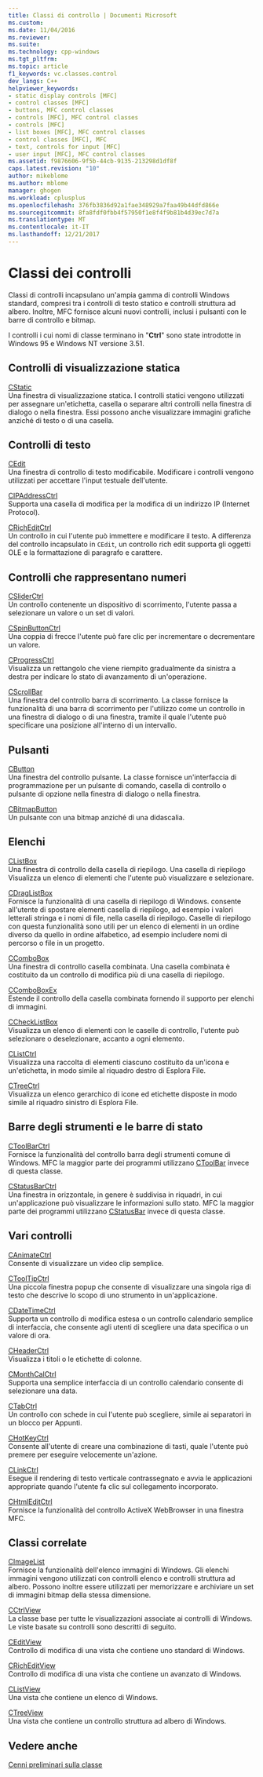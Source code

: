 ```yaml
---
title: Classi di controllo | Documenti Microsoft
ms.custom: 
ms.date: 11/04/2016
ms.reviewer: 
ms.suite: 
ms.technology: cpp-windows
ms.tgt_pltfrm: 
ms.topic: article
f1_keywords: vc.classes.control
dev_langs: C++
helpviewer_keywords:
- static display controls [MFC]
- control classes [MFC]
- buttons, MFC control classes
- controls [MFC], MFC control classes
- controls [MFC]
- list boxes [MFC], MFC control classes
- control classes [MFC], MFC
- text, controls for input [MFC]
- user input [MFC], MFC control classes
ms.assetid: f9876606-9f5b-44cb-9135-213298d1df8f
caps.latest.revision: "10"
author: mikeblome
ms.author: mblome
manager: ghogen
ms.workload: cplusplus
ms.openlocfilehash: 376fb3836d92a1fae348929a7faa49b44dfd866e
ms.sourcegitcommit: 8fa8fdf0fbb4f57950f1e8f4f9b81b4d39ec7d7a
ms.translationtype: MT
ms.contentlocale: it-IT
ms.lasthandoff: 12/21/2017
---
```

# <a name="control-classes"></a>Classi dei controlli
Classi di controlli incapsulano un'ampia gamma di controlli Windows standard, compresi tra i controlli di testo statico e controlli struttura ad albero. Inoltre, MFC fornisce alcuni nuovi controlli, inclusi i pulsanti con le barre di controllo e bitmap.  
  
 I controlli i cui nomi di classe terminano in "**Ctrl**" sono state introdotte in Windows 95 e Windows NT versione 3.51.  
  
## <a name="static-display-controls"></a>Controlli di visualizzazione statica  
 [CStatic](../mfc/reference/cstatic-class.md)  
 Una finestra di visualizzazione statica. I controlli statici vengono utilizzati per assegnare un'etichetta, casella o separare altri controlli nella finestra di dialogo o nella finestra. Essi possono anche visualizzare immagini grafiche anziché di testo o di una casella.  
  
## <a name="text-controls"></a>Controlli di testo  
 [CEdit](../mfc/reference/cedit-class.md)  
 Una finestra di controllo di testo modificabile. Modificare i controlli vengono utilizzati per accettare l'input testuale dell'utente.  
  
 [CIPAddressCtrl](../mfc/reference/cipaddressctrl-class.md)  
 Supporta una casella di modifica per la modifica di un indirizzo IP (Internet Protocol).  
  
 [CRichEditCtrl](../mfc/reference/cricheditctrl-class.md)  
 Un controllo in cui l'utente può immettere e modificare il testo. A differenza del controllo incapsulato in `CEdit`, un controllo rich edit supporta gli oggetti OLE e la formattazione di paragrafo e carattere.  
  
## <a name="controls-that-represent-numbers"></a>Controlli che rappresentano numeri  
 [CSliderCtrl](../mfc/reference/csliderctrl-class.md)  
 Un controllo contenente un dispositivo di scorrimento, l'utente passa a selezionare un valore o un set di valori.  
  
 [CSpinButtonCtrl](../mfc/reference/cspinbuttonctrl-class.md)  
 Una coppia di frecce l'utente può fare clic per incrementare o decrementare un valore.  
  
 [CProgressCtrl](../mfc/reference/cprogressctrl-class.md)  
 Visualizza un rettangolo che viene riempito gradualmente da sinistra a destra per indicare lo stato di avanzamento di un'operazione.  
  
 [CScrollBar](../mfc/reference/cscrollbar-class.md)  
 Una finestra del controllo barra di scorrimento. La classe fornisce la funzionalità di una barra di scorrimento per l'utilizzo come un controllo in una finestra di dialogo o di una finestra, tramite il quale l'utente può specificare una posizione all'interno di un intervallo.  
  
## <a name="buttons"></a>Pulsanti  
 [CButton](../mfc/reference/cbutton-class.md)  
 Una finestra del controllo pulsante. La classe fornisce un'interfaccia di programmazione per un pulsante di comando, casella di controllo o pulsante di opzione nella finestra di dialogo o nella finestra.  
  
 [CBitmapButton](../mfc/reference/cbitmapbutton-class.md)  
 Un pulsante con una bitmap anziché di una didascalia.  
  
## <a name="lists"></a>Elenchi  
 [CListBox](../mfc/reference/clistbox-class.md)  
 Una finestra di controllo della casella di riepilogo. Una casella di riepilogo Visualizza un elenco di elementi che l'utente può visualizzare e selezionare.  
  
 [CDragListBox](../mfc/reference/cdraglistbox-class.md)  
 Fornisce la funzionalità di una casella di riepilogo di Windows. consente all'utente di spostare elementi casella di riepilogo, ad esempio i valori letterali stringa e i nomi di file, nella casella di riepilogo. Caselle di riepilogo con questa funzionalità sono utili per un elenco di elementi in un ordine diverso da quello in ordine alfabetico, ad esempio includere nomi di percorso o file in un progetto.  
  
 [CComboBox](../mfc/reference/ccombobox-class.md)  
 Una finestra di controllo casella combinata. Una casella combinata è costituito da un controllo di modifica più di una casella di riepilogo.  
  
 [CComboBoxEx](../mfc/reference/ccomboboxex-class.md)  
 Estende il controllo della casella combinata fornendo il supporto per elenchi di immagini.  
  
 [CCheckListBox](../mfc/reference/cchecklistbox-class.md)  
 Visualizza un elenco di elementi con le caselle di controllo, l'utente può selezionare o deselezionare, accanto a ogni elemento.  
  
 [CListCtrl](../mfc/reference/clistctrl-class.md)  
 Visualizza una raccolta di elementi ciascuno costituito da un'icona e un'etichetta, in modo simile al riquadro destro di Esplora File.  
  
 [CTreeCtrl](../mfc/reference/ctreectrl-class.md)  
 Visualizza un elenco gerarchico di icone ed etichette disposte in modo simile al riquadro sinistro di Esplora File.  
  
## <a name="toolbars-and-status-bars"></a>Barre degli strumenti e le barre di stato  
 [CToolBarCtrl](../mfc/reference/ctoolbarctrl-class.md)  
 Fornisce la funzionalità del controllo barra degli strumenti comune di Windows. MFC la maggior parte dei programmi utilizzano [CToolBar](../mfc/reference/ctoolbar-class.md) invece di questa classe.  
  
 [CStatusBarCtrl](../mfc/reference/cstatusbarctrl-class.md)  
 Una finestra in orizzontale, in genere è suddivisa in riquadri, in cui un'applicazione può visualizzare le informazioni sullo stato. MFC la maggior parte dei programmi utilizzano [CStatusBar](../mfc/reference/cstatusbar-class.md) invece di questa classe.  
  
## <a name="miscellaneous-controls"></a>Vari controlli  
 [CAnimateCtrl](../mfc/reference/canimatectrl-class.md)  
 Consente di visualizzare un video clip semplice.  
  
 [CToolTipCtrl](../mfc/reference/ctooltipctrl-class.md)  
 Una piccola finestra popup che consente di visualizzare una singola riga di testo che descrive lo scopo di uno strumento in un'applicazione.  
  
 [CDateTimeCtrl](../mfc/reference/cdatetimectrl-class.md)  
 Supporta un controllo di modifica estesa o un controllo calendario semplice di interfaccia, che consente agli utenti di scegliere una data specifica o un valore di ora.  
  
 [CHeaderCtrl](../mfc/reference/cheaderctrl-class.md)  
 Visualizza i titoli o le etichette di colonne.  
  
 [CMonthCalCtrl](../mfc/reference/cmonthcalctrl-class.md)  
 Supporta una semplice interfaccia di un controllo calendario consente di selezionare una data.  
  
 [CTabCtrl](../mfc/reference/ctabctrl-class.md)  
 Un controllo con schede in cui l'utente può scegliere, simile ai separatori in un blocco per Appunti.  
  
 [CHotKeyCtrl](../mfc/reference/chotkeyctrl-class.md)  
 Consente all'utente di creare una combinazione di tasti, quale l'utente può premere per eseguire velocemente un'azione.  
  
 [CLinkCtrl](../mfc/reference/clinkctrl-class.md)  
 Esegue il rendering di testo verticale contrassegnato e avvia le applicazioni appropriate quando l'utente fa clic sul collegamento incorporato.  
  
 [CHtmlEditCtrl](../mfc/reference/chtmleditctrl-class.md)  
 Fornisce la funzionalità del controllo ActiveX WebBrowser in una finestra MFC.  
  
## <a name="related-classes"></a>Classi correlate  
 [CImageList](../mfc/reference/cimagelist-class.md)  
 Fornisce la funzionalità dell'elenco immagini di Windows. Gli elenchi immagini vengono utilizzati con controlli elenco e controlli struttura ad albero. Possono inoltre essere utilizzati per memorizzare e archiviare un set di immagini bitmap della stessa dimensione.  
  
 [CCtrlView](../mfc/reference/cctrlview-class.md)  
 La classe base per tutte le visualizzazioni associate ai controlli di Windows. Le viste basate su controlli sono descritti di seguito.  
  
 [CEditView](../mfc/reference/ceditview-class.md)  
 Controllo di modifica di una vista che contiene uno standard di Windows.  
  
 [CRichEditView](../mfc/reference/cricheditview-class.md)  
 Controllo di modifica di una vista che contiene un avanzato di Windows.  
  
 [CListView](../mfc/reference/clistview-class.md)  
 Una vista che contiene un elenco di Windows.  
  
 [CTreeView](../mfc/reference/ctreeview-class.md)  
 Una vista che contiene un controllo struttura ad albero di Windows.  
  
## <a name="see-also"></a>Vedere anche  
 [Cenni preliminari sulla classe](../mfc/class-library-overview.md)

